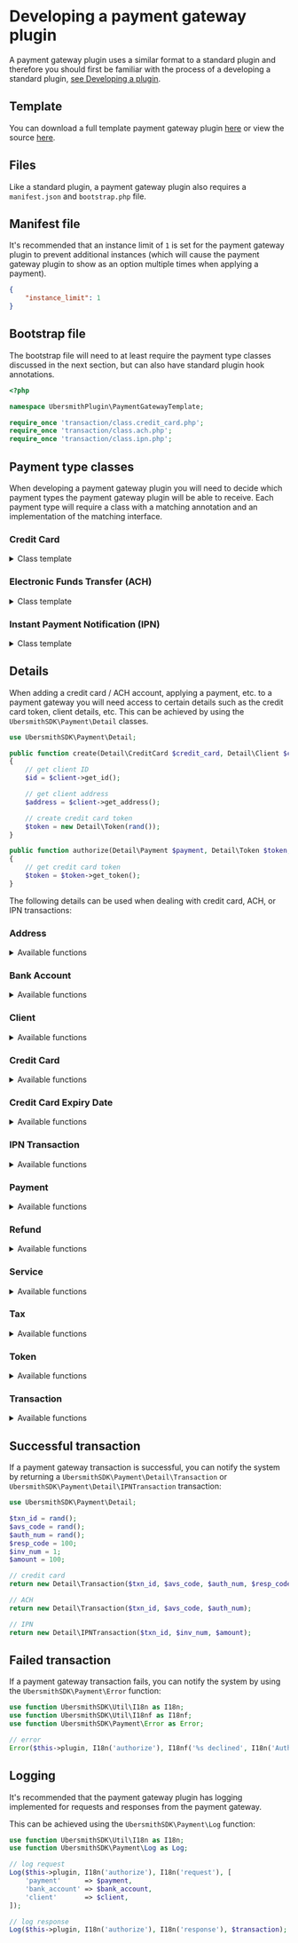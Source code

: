 # Developing a payment gateway plugin

A payment gateway plugin uses a similar format to a standard plugin and therefore you should first be familiar with the process of a developing a standard plugin, [see Developing a plugin](DEVELOPMENT.md).

## Template
You can download a full template payment gateway plugin [here](../example/payment_gateway_template.zip) or view the source [here](../example/payment_gateway_template).

## Files
Like a standard plugin, a payment gateway plugin also requires a `manifest.json` and `bootstrap.php` file.

## Manifest file
It's recommended that an instance limit of `1` is set for the payment gateway plugin to prevent additional instances (which will cause the payment gateway plugin to show as an option multiple times when applying a payment).

```json
{
	"instance_limit": 1
}
```

## Bootstrap file
The bootstrap file will need to at least require the payment type classes discussed in the next section, but can also have standard plugin hook annotations.

```php
<?php

namespace UbersmithPlugin\PaymentGatewayTemplate;

require_once 'transaction/class.credit_card.php';
require_once 'transaction/class.ach.php';
require_once 'transaction/class.ipn.php';
```

## Payment type classes
When developing a payment gateway plugin you will need to decide which payment types the payment gateway plugin will be able to receive. Each payment type will require a class with a matching annotation and an implementation of the matching interface.

### Credit Card
<details>
<summary>Class template</summary>

```php
<?php

namespace UbersmithPlugin\PaymentGatewayTemplate;

use UbersmithSDK\Payment\Transaction;
use UbersmithSDK\Payment\Detail;

/**
 * Payment Gateway Template credit card class.
 *
 * @Payment\Gateway\CreditCard
 */
class CreditCard implements Transaction\CreditCard
{
	/**
	 * Adds a credit card to the payment gateway and returns the corresponding token.
	 *
	 * @param Detail\CreditCard $credit_card Credit card details.
	 * @param Detail\Client $client Client details.
	 * @return Detail\Token Token details to store.
	 */
	public function create(Detail\CreditCard $credit_card, Detail\Client $client): Detail\Token
	{

	}

	/**
	 * Updates a credit card in the payment gateway and returns the corresponding token.
	 *
	 * @param Detail\Token $token Token details.
	 * @param Detail\CreditCard $credit_card Credit card details.
	 * @param Detail\Client $client Client details.
	 * @return Detail\Token Token details to store.
	 */
	public function update(Detail\Token $token, Detail\CreditCard $credit_card, Detail\Client $client): Detail\Token
	{

	}

	/**
	 * Removes a token from the payment gateway.
	 *
	 * @param Detail\Token $token Token details.
	 * @return bool Whether the delete succeeded.
	 */
	public function delete(Detail\Token $token): bool
	{

	}

	/**
	 * Applies an authorize to the payment gateway.
	 *
	 * @param Detail\Payment $payment Payment details.
	 * @param Detail\Token $token Token details.
	 * @param Detail\Client $client Client details.
	 * @return Detail\Transaction Transaction details.
	 */
	public function authorize(Detail\Payment $payment, Detail\Token $token, Detail\Client $client): Detail\Transaction
	{

	}

	/**
	 * Applies a capture to the payment gateway.
	 *
	 * @param Detail\Payment $payment Payment details.
	 * @param Detail\Token $token Token details.
	 * @param Detail\Client $client Client details.
	 * @return Detail\Transaction Transaction details.
	 */
	public function capture(Detail\Payment $payment, Detail\Token $token, Detail\Client $client): Detail\Transaction
	{

	}

	/**
	 * Applies an authorize and capture to the payment gateway.
	 *
	 * @param Detail\Payment $payment Payment details.
	 * @param Detail\Token $token Token details.
	 * @param Detail\Client $client Client details.
	 * @return Detail\Transaction Transaction details.
	 */
	public function authorize_capture(Detail\Payment $payment, Detail\Token $token, Detail\Client $client): Detail\Transaction
	{

	}

	/**
	 * Applies a void refund to the payment gateway.
	 *
	 * @param Detail\Refund $refund Refund details.
	 * @param Detail\Token $token Token details.
	 * @param Detail\Client $client Client details.
	 * @return Detail\Transaction Transaction details.
	 */
	public function void(Detail\Refund $refund, Detail\Token $token, Detail\Client $client): Detail\Transaction
	{

	}

	/**
	 * Applies a credit refund to the payment gateway.
	 *
	 * @param Detail\Refund $refund Refund details.
	 * @param Detail\Token $token Token details.
	 * @param Detail\Client $client Client details.
	 * @return Detail\Transaction Transaction details.
	 */
	public function credit(Detail\Refund $refund, Detail\Token $token, Detail\Client $client): Detail\Transaction
	{

	}
}
```

</details>

### Electronic Funds Transfer (ACH)
<details>
<summary>Class template</summary>

```php
<?php

namespace UbersmithPlugin\PaymentGatewayTemplate;

use UbersmithSDK\Payment\Transaction;
use UbersmithSDK\Payment\Detail;

/**
 * Payment Gateway Template ACH class.
 *
 * @Payment\Gateway\ACH
 */
class ACH implements Transaction\ACH
{
	/**
	 * Applies an authorize to the payment gateway.
	 *
	 * @param Detail\Payment $payment Payment details.
	 * @param Detail\BankAccount $bank_account Bank account details.
	 * @return Detail\Transaction Transaction details.
	 */
	public function authorize(Detail\Payment $payment, Detail\BankAccount $bank_account, Detail\Client $client): Detail\Transaction
	{

	}

	/**
	 * Applies a capture to the payment gateway.
	 *
	 * @param Detail\Payment $payment Payment details.
	 * @param Detail\BankAccount $bank_account Bank account details.
	 * @return Detail\Transaction Transaction details.
	 */
	public function capture(Detail\Payment $payment, Detail\BankAccount $bank_account, Detail\Client $client): Detail\Transaction
	{

	}

	/**
	 * Applies an authorize and capture to the payment gateway.
	 *
	 * @param Detail\Payment $payment Payment details.
	 * @param Detail\BankAccount $bank_account Bank account details.
	 * @return Detail\Transaction Transaction details.
	 */
	public function authorize_capture(Detail\Payment $payment, Detail\BankAccount $bank_account, Detail\Client $client): Detail\Transaction
	{

	}

	/**
	 * Applies a void refund to the payment gateway.
	 *
	 * @param Detail\Refund $refund Refund details.
	 * @param Detail\BankAccount $bank_account Bank account details.
	 * @param Detail\Client $client Client details.
	 * @return Detail\Transaction Transaction details.
	 */
	public function void(Detail\Refund $refund, Detail\BankAccount $bank_account, Detail\Client $client): Detail\Transaction
	{

	}

	/**
	 * Applies a void refund to the payment gateway.
	 *
	 * @param Detail\Refund $refund Refund details.
	 * @param Detail\BankAccount $bank_account Bank account details.
	 * @param Detail\Client $client Client details.
	 * @return Detail\Transaction Transaction details.
	 */
	public function credit(Detail\Refund $refund, Detail\BankAccount $bank_account, Detail\Client $client): Detail\Transaction
	{

	}
}
```

</details>

### Instant Payment Notification (IPN)
<details>
<summary>Class template</summary>

```php
<?php

namespace UbersmithPlugin\PaymentGatewayTemplate;

use UbersmithSDK\Payment\Transaction;
use UbersmithSDK\Payment\Detail;

/**
 * Payment Gateway Template IPN class.
 *
 * @Payment\Gateway\IPN
 */
class IPN implements Transaction\IPN
{
	/**
	 * URL to send IPN requests to.
	 *
	 * @return string IPN URL.
	 */
	public function url(): string
	{

	}

	/**
	 * Gateway config description to display under Settings -> Payment Processing Options.
	 *
	 * @return string IPN config description.
	 */
	public function config_description(): string
	{

	}

	/**
	 * Fields to send during an IPN request.
	 *
	 * @param Detail\Payment $payment Payment details.
	 * @return array IPN request fields.
	 */
	public function request_fields(Detail\Payment $payment): array
	{

	}

	/**
	 * Applies a payment from an IPN response.
	 *
	 * @param array $response IPN response.
	 * @return Detail\IPNTransaction IPN transaction details.
	 */
	public function payment(array $response): Detail\IPNTransaction
	{

	}

	/**
	 * Process a successful payment and returns the transaction details.
	 *
	 * @param Detail\IPNTransaction $response IPN success response.
	 * @return Detail\IPNTransaction IPN transaction details.
	 */
	public function process_success(Detail\IPNTransaction $transaction): Detail\IPNTransaction
	{

	}

	/**
	 * Verifies whether the payment went through successfully with the payment gateway.
	 *
	 * @param Detail\Payment $payment Payment details.
	 * @return bool
	 */
	public function verify(Detail\Payment $payment): bool
	{

	}

	/**
	 * Check whether the transaction id is valid.
	 *
	 * @param Detail\IPNTransaction $transaction Transaction details.
	 * @return bool
	 */
	public function check_txn_id(Detail\IPNTransaction $transaction): bool
	{

	}

	/**
	 * Applies a refund to the payment gateway.
	 *
	 * @param Detail\Refund $refund Refund details.
	 * @return Detail\IPNTransaction IPN transaction details.
	 */
	public function refund(Detail\Refund $refund): Detail\IPNTransaction
	{

	}
}
```

</details>

## Details
When adding a credit card / ACH account, applying a payment, etc. to a payment gateway you will need access to certain details such as the credit card token, client details, etc. This can be achieved by using the `UbersmithSDK\Payment\Detail` classes.

```php
use UbersmithSDK\Payment\Detail;

public function create(Detail\CreditCard $credit_card, Detail\Client $client): Detail\Token
{
	// get client ID
	$id = $client->get_id();

	// get client address
	$address = $client->get_address();

	// create credit card token
	$token = new Detail\Token(rand());
}

public function authorize(Detail\Payment $payment, Detail\Token $token, Detail\Client $client): Detail\Transaction
{
	// get credit card token
	$token = $token->get_token();
}
```

The following details can be used when dealing with credit card, ACH, or IPN transactions:

### Address
<details>
<summary>Available functions</summary>

```php
UbersmithSDK\Payment\Detail\Address $address;

$address->get_street();
$address->get_city();
$address->get_state();
$address->get_zip();
$address->get_country();
```

</details>

### Bank Account
<details>
<summary>Available functions</summary>

```php
UbersmithSDK\Payment\Detail\BankAccount $bank_account;

$bank_account->get_num();
$bank_account->get_aba_rtn();
$bank_account->get_type();
$bank_account->get_bank();
```

</details>

### Client
<details>
<summary>Available functions</summary>

```php
UbersmithSDK\Payment\Detail\Client $client;

$client->get_id();
$client->get_first();
$client->get_last();
$client->get_company();
$client->get_address();
$client->get_email();
$client->get_phone();
```

</details>

### Credit Card
<details>
<summary>Available functions</summary>

```php
UbersmithSDK\Payment\Detail\CreditCard $credit_card;

$credit_card->get_num();
$credit_card->get_exp_date();
$credit_card->get_cvv2();
```

</details>

### Credit Card Expiry Date
<details>
<summary>Available functions</summary>

```php
UbersmithSDK\Payment\Detail\CreditCardExpiryDate $credit_card_expiry_date;

$credit_card_expiry_date->get_month();
$credit_card_expiry_date->get_year();
```

</details>

### IPN Transaction
<details>
<summary>Available functions</summary>

```php
UbersmithSDK\Payment\Detail\IPNTransaction $ipn_transaction;

$ipn_transaction->get_txn_id();
$ipn_transaction->get_inv_num();
$ipn_transaction->get_amount();
$ipn_transaction->get_pay_date();
```

</details>

### Payment
<details>
<summary>Available functions</summary>

```php
UbersmithSDK\Payment\Detail\Payment $payment;

$payment->get_inv_num();
$payment->get_txn_type();
$payment->get_desc();
$payment->get_amount();
$payment->get_tax_amount();
$payment->get_services();
$payment->get_taxes();
```

</details>

### Refund
<details>
<summary>Available functions</summary>

```php
UbersmithSDK\Payment\Detail\Refund $refund;

$refund->get_inv_num();
$refund->get_txn_type();
$refund->get_txn_id();
$refund->get_amount();
$refund->get_original_amount();
$refund->get_original_ts();
```

</details>

### Service
<details>
<summary>Available functions</summary>

```php
UbersmithSDK\Payment\Detail\Service $service;

$service->get_id();
$service->get_desc();
$service->get_amount();
$service->get_qty();
```

</details>

### Tax
<details>
<summary>Available functions</summary>

```php
UbersmithSDK\Payment\Detail\Tax $tax;

$tax->get_id();
$tax->get_desc();
$tax->get_amount();
```

</details>

### Token
<details>
<summary>Available functions</summary>

```php
UbersmithSDK\Payment\Detail\Token $token;

$token->get_token();
```

</details>

### Transaction
<details>
<summary>Available functions</summary>

```php
UbersmithSDK\Payment\Detail\Transaction $transaction;

$transaction->get_resp_code();
$transaction->get_txn_id();
$transaction->get_auth_num();
$transaction->get_avs_code();
```

</details>

## Successful transaction
If a payment gateway transaction is successful, you can notify the system by returning a `UbersmithSDK\Payment\Detail\Transaction` or `UbersmithSDK\Payment\Detail\IPNTransaction` transaction:

```php
use UbersmithSDK\Payment\Detail;

$txn_id = rand();
$avs_code = rand();
$auth_num = rand();
$resp_code = 100;
$inv_num = 1;
$amount = 100;

// credit card
return new Detail\Transaction($txn_id, $avs_code, $auth_num, $resp_code);

// ACH
return new Detail\Transaction($txn_id, $avs_code, $auth_num);

// IPN
return new Detail\IPNTransaction($txn_id, $inv_num, $amount);
```

## Failed transaction
If a payment gateway transaction fails, you can notify the system by using the `UbersmithSDK\Payment\Error` function:

```php
use function UbersmithSDK\Util\I18n as I18n;
use function UbersmithSDK\Util\I18nf as I18nf;
use function UbersmithSDK\Payment\Error as Error;

// error
Error($this->plugin, I18n('authorize'), I18nf('%s declined', I18n('Authorize')));
```

## Logging
It's recommended that the payment gateway plugin has logging implemented for requests and responses from the payment gateway.

This can be achieved using the `UbersmithSDK\Payment\Log` function:

```php
use function UbersmithSDK\Util\I18n as I18n;
use function UbersmithSDK\Payment\Log as Log;

// log request
Log($this->plugin, I18n('authorize'), I18n('request'), [
	'payment'      => $payment,
	'bank_account' => $bank_account,
	'client'       => $client,
]);

// log response
Log($this->plugin, I18n('authorize'), I18n('response'), $transaction);
```
